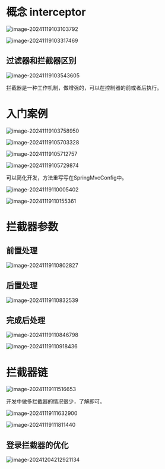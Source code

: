 #  概念 interceptor

![image-20241119103103792](.assets/image-20241119103103792.png)



 ![image-20241119103317469](.assets/image-20241119103317469.png)

## 过滤器和拦截器区别

 ![image-20241119103543605](.assets/image-20241119103543605.png)



拦截器是一种工作机制，做增强的，可以在控制器的前或者后执行。



# 入门案例

 ![image-20241119103758950](.assets/image-20241119103758950.png)

 ![image-20241119105703328](.assets/image-20241119105703328.png)

![image-20241119105712757](.assets/image-20241119105712757.png)

 ![image-20241119105729874](.assets/image-20241119105729874.png)

可以简化开发，方法重写写在SpringMvcConfig中。

![image-20241119110005402](.assets/image-20241119110005402.png)

![image-20241119110155361](.assets/image-20241119110155361.png)



# 拦截器参数

## 前置处理

 ![image-20241119110802827](.assets/image-20241119110802827.png)

## 后置处理

 ![image-20241119110832539](.assets/image-20241119110832539.png)

## 完成后处理

 ![image-20241119110846798](.assets/image-20241119110846798.png)

 ![image-20241119110918436](.assets/image-20241119110918436.png)

# 拦截器链

 ![image-20241119111516653](.assets/image-20241119111516653.png)



开发中做多拦截器的情况很少，了解即可。 

![image-20241119111632900](.assets/image-20241119111632900.png)

 

![image-20241119111811440](.assets/image-20241119111811440.png)

## 登录拦截器的优化

![image-20241204212921134](.assets/image-20241204212921134.png)